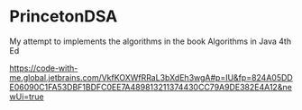 # PrincetonDSA
My attempt to implements the algorithms in the book Algorithms in Java 4th Ed

https://code-with-me.global.jetbrains.com/VkfKOXWfRRaL3bXdEh3wgA#p=IU&fp=824A05DDE06090C1FA53DBF1BDFC0EE7A489813211374430CC79A9DE382E4A12&newUi=true
